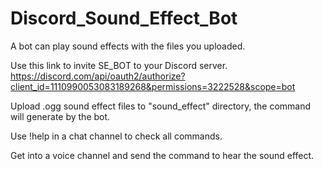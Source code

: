 # Discord_Sound_Effect_Bot
A bot can play sound effects with the files you uploaded.

Use this link to invite SE_BOT to your Discord server.
https://discord.com/api/oauth2/authorize?client_id=1110990053083189268&permissions=3222528&scope=bot

Upload .ogg sound effect files to "sound_effect" directory, the command will generate by the bot.

Use !help in a chat channel to check all commands.

Get into a voice channel and send the command to hear the sound effect.
